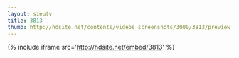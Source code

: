 ```yaml
---
layout: sieutv
title: 3813
thumb: http://hdsite.net/contents/videos_screenshots/3000/3813/preview_360p.mp4.jpg
---
```

{% include iframe src='http://hdsite.net/embed/3813' %}
 
